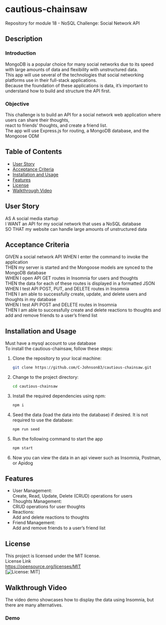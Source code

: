 # cautious-chainsaw
Repository for module 18  - NoSQL Challenge: Social Network API

## Description
### Introduction
MongoDB is a popular choice for many social networks due to its speed with large amounts of data and flexibility with unstructured data.  
This app will use several of the technologies that social networking platforms use in their full-stack applications.  
Because the foundation of these applications is data, it’s important to understand how to build and structure the API first.

### Objective
This challenge is to build an API for a social network web application where users can share their thoughts,  
react to friends’ thoughts, and create a friend list.  
The app will use Express.js for routing, a MongoDB database, and the Mongoose ODM

## Table of Contents
- [User Story](#user-story)
- [Acceptance Criteria](#acceptance-criteria)
- [Installation and Usage](#installation-and-usage)
- [Features](#features)
- [License](#license)
- [Walkthrough Video](#walkthrough-video)

## User Story
AS A social media startup  
I WANT an API for my social network that uses a NoSQL database  
SO THAT my website can handle large amounts of unstructured data


## Acceptance Criteria  
GIVEN a social network API
WHEN I enter the command to invoke the application  
THEN my server is started and the Mongoose models are synced to the MongoDB database  
WHEN I open API GET routes in Insomnia for users and thoughts  
THEN the data for each of these routes is displayed in a formatted JSON  
WHEN I test API POST, PUT, and DELETE routes in Insomnia  
THEN I am able to successfully create, update, and delete users and thoughts in my database  
WHEN I test API POST and DELETE routes in Insomnia  
THEN I am able to successfully create and delete reactions to thoughts and add and remove friends to a user’s friend list

## Installation and Usage
Must have a mysql account to use database  
To install the cautious-chainsaw, follow these steps:

1. Clone the repository to your local machine:
   ```bash
   git clone https://github.com/C-Johnson83/cautious-chainsaw.git
2. Change to the project directory:
    ```bash  
    cd cautious-chainsaw  
3. Install the required dependencies using npm:  
    ```bash
    npm i  
4. Seed the data (load the data into the database) if desired. It is not required to use the database:
    ```bash
    npm run seed  
14. Run the following command to start the app
    ```bash
    npm start   
15. Now you can view the data in an api viewer such as Insomnia, Postman, or Apidog
 
## Features
- User Management:  
    Create, Read, Update, Delete (CRUD) operations for users  
- Thoughts Management:  
CRUD operations for user thoughts  
- Reactions:  
Add and delete reactions to thoughts  
- Friend Management:  
Add and remove friends to a user’s friend list  

## License
This project is licensed under the MIT license.  
License Link  
https://opensource.org/licenses/MIT   
[![License: MIT](https://img.shields.io/badge/License-MIT-yellow.svg)]  

## Walkthrough Video
The video demo showcases how to display the data using Insomnia, but there are many alternatives.

### Demo


